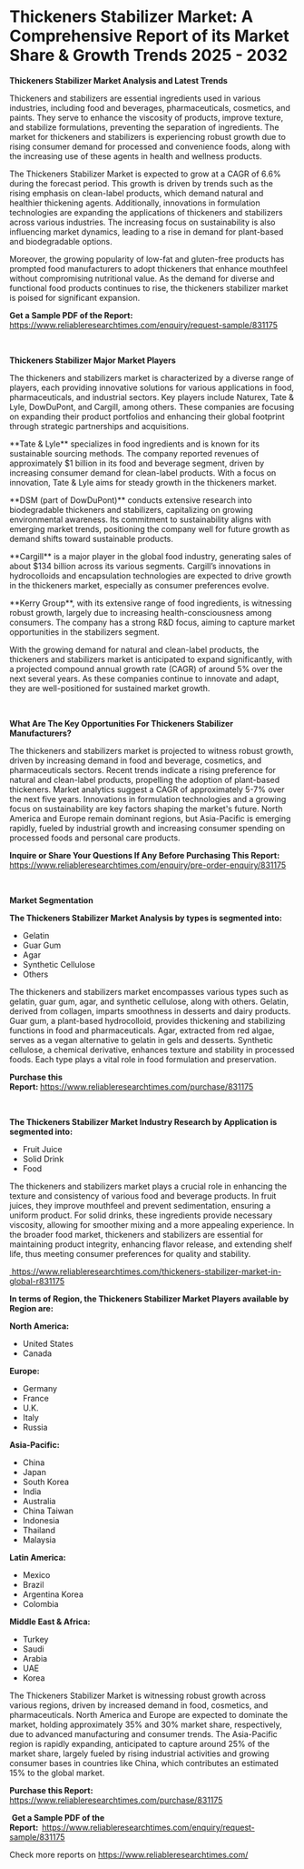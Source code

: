 <p><h1>Thickeners Stabilizer Market: A Comprehensive Report of its Market Share & Growth Trends 2025 - 2032</h1></p><p><strong>Thickeners Stabilizer Market Analysis and Latest Trends</strong></p>
<p><p>Thickeners and stabilizers are essential ingredients used in various industries, including food and beverages, pharmaceuticals, cosmetics, and paints. They serve to enhance the viscosity of products, improve texture, and stabilize formulations, preventing the separation of ingredients. The market for thickeners and stabilizers is experiencing robust growth due to rising consumer demand for processed and convenience foods, along with the increasing use of these agents in health and wellness products.</p><p>The Thickeners Stabilizer Market is expected to grow at a CAGR of 6.6% during the forecast period. This growth is driven by trends such as the rising emphasis on clean-label products, which demand natural and healthier thickening agents. Additionally, innovations in formulation technologies are expanding the applications of thickeners and stabilizers across various industries. The increasing focus on sustainability is also influencing market dynamics, leading to a rise in demand for plant-based and biodegradable options.</p><p>Moreover, the growing popularity of low-fat and gluten-free products has prompted food manufacturers to adopt thickeners that enhance mouthfeel without compromising nutritional value. As the demand for diverse and functional food products continues to rise, the thickeners stabilizer market is poised for significant expansion.</p></p>
<p><strong>Get a Sample PDF of the Report:&nbsp;</strong> <a href="https://www.reliableresearchtimes.com/enquiry/request-sample/831175?utm_campaign=2719&utm_medium=2&utm_source=Github&utm_content=ia&utm_term=25032025&utm_id=thickeners-stabilizer">https://www.reliableresearchtimes.com/enquiry/request-sample/831175</a></p>
<p>&nbsp;</p>
<p><strong>Thickeners Stabilizer Major Market Players</strong></p>
<p><p>The thickeners and stabilizers market is characterized by a diverse range of players, each providing innovative solutions for various applications in food, pharmaceuticals, and industrial sectors. Key players include Naturex, Tate & Lyle, DowDuPont, and Cargill, among others. These companies are focusing on expanding their product portfolios and enhancing their global footprint through strategic partnerships and acquisitions.</p><p>**Tate & Lyle** specializes in food ingredients and is known for its sustainable sourcing methods. The company reported revenues of approximately $1 billion in its food and beverage segment, driven by increasing consumer demand for clean-label products. With a focus on innovation, Tate & Lyle aims for steady growth in the thickeners market.</p><p>**DSM (part of DowDuPont)** conducts extensive research into biodegradable thickeners and stabilizers, capitalizing on growing environmental awareness. Its commitment to sustainability aligns with emerging market trends, positioning the company well for future growth as demand shifts toward sustainable products.</p><p>**Cargill** is a major player in the global food industry, generating sales of about $134 billion across its various segments. Cargill’s innovations in hydrocolloids and encapsulation technologies are expected to drive growth in the thickeners market, especially as consumer preferences evolve.</p><p>**Kerry Group**, with its extensive range of food ingredients, is witnessing robust growth, largely due to increasing health-consciousness among consumers. The company has a strong R&D focus, aiming to capture market opportunities in the stabilizers segment.</p><p>With the growing demand for natural and clean-label products, the thickeners and stabilizers market is anticipated to expand significantly, with a projected compound annual growth rate (CAGR) of around 5% over the next several years. As these companies continue to innovate and adapt, they are well-positioned for sustained market growth.</p></p>
<p>&nbsp;</p>
<p><strong>What Are The Key Opportunities For Thickeners Stabilizer Manufacturers?</strong></p>
<p><p>The thickeners and stabilizers market is projected to witness robust growth, driven by increasing demand in food and beverage, cosmetics, and pharmaceuticals sectors. Recent trends indicate a rising preference for natural and clean-label products, propelling the adoption of plant-based thickeners. Market analytics suggest a CAGR of approximately 5-7% over the next five years. Innovations in formulation technologies and a growing focus on sustainability are key factors shaping the market's future. North America and Europe remain dominant regions, but Asia-Pacific is emerging rapidly, fueled by industrial growth and increasing consumer spending on processed foods and personal care products.</p></p>
<p><strong>Inquire or Share Your Questions If Any Before Purchasing This Report:</strong> <a href="https://www.reliableresearchtimes.com/enquiry/pre-order-enquiry/831175?utm_campaign=2719&utm_medium=2&utm_source=Github&utm_content=ia&utm_term=25032025&utm_id=thickeners-stabilizer">https://www.reliableresearchtimes.com/enquiry/pre-order-enquiry/831175</a></p>
<p>&nbsp;</p>
<p><strong>Market Segmentation</strong></p>
<p><strong>The Thickeners Stabilizer Market Analysis by types is segmented into:</strong></p>
<p><ul><li>Gelatin</li><li>Guar Gum</li><li>Agar</li><li>Synthetic Cellulose</li><li>Others</li></ul></p>
<p><p>The thickeners and stabilizers market encompasses various types such as gelatin, guar gum, agar, and synthetic cellulose, along with others. Gelatin, derived from collagen, imparts smoothness in desserts and dairy products. Guar gum, a plant-based hydrocolloid, provides thickening and stabilizing functions in food and pharmaceuticals. Agar, extracted from red algae, serves as a vegan alternative to gelatin in gels and desserts. Synthetic cellulose, a chemical derivative, enhances texture and stability in processed foods. Each type plays a vital role in food formulation and preservation.</p></p>
<p><strong>Purchase this Report:&nbsp;</strong><a href="https://www.reliableresearchtimes.com/purchase/831175?utm_campaign=2719&utm_medium=2&utm_source=Github&utm_content=ia&utm_term=25032025&utm_id=thickeners-stabilizer">https://www.reliableresearchtimes.com/purchase/831175</a></p>
<p>&nbsp;</p>
<p><strong>The Thickeners Stabilizer Market Industry Research by Application is segmented into:</strong></p>
<p><ul><li>Fruit Juice</li><li>Solid Drink</li><li>Food</li></ul></p>
<p><p>The thickeners and stabilizers market plays a crucial role in enhancing the texture and consistency of various food and beverage products. In fruit juices, they improve mouthfeel and prevent sedimentation, ensuring a uniform product. For solid drinks, these ingredients provide necessary viscosity, allowing for smoother mixing and a more appealing experience. In the broader food market, thickeners and stabilizers are essential for maintaining product integrity, enhancing flavor release, and extending shelf life, thus meeting consumer preferences for quality and stability.</p></p>
<p><a href="https://www.reliableresearchtimes.com/thickeners-stabilizer-market-in-global-r831175?utm_campaign=2719&utm_medium=2&utm_source=Github&utm_content=ia&utm_term=25032025&utm_id=thickeners-stabilizer">&nbsp;https://www.reliableresearchtimes.com/thickeners-stabilizer-market-in-global-r831175</a></p>
<p><strong>In terms of Region, the Thickeners Stabilizer Market Players available by Region are:</strong></p>
<p>
    <p> <strong> North America: </strong>
        <ul>
            <li>United States</li>
            <li>Canada</li>
        </ul>
        </p> 
    <p> <strong> Europe: </strong>
        <ul>
            <li>Germany</li>
            <li>France</li>
            <li>U.K.</li>
            <li>Italy</li>
            <li>Russia</li>
        </ul>
        </p> 
    <p> <strong> Asia-Pacific: </strong>
        <ul>
            <li>China</li>
            <li>Japan</li>
            <li>South Korea</li>
            <li>India</li>
            <li>Australia</li>
            <li>China Taiwan</li>
            <li>Indonesia</li>
            <li>Thailand</li>
            <li>Malaysia</li>
        </ul>
        </p> 
    <p> <strong> Latin America: </strong>
        <ul>
            <li>Mexico</li>
            <li>Brazil</li>
            <li>Argentina Korea</li>
            <li>Colombia</li>
        </ul>
        </p> 
    <p> <strong> Middle East & Africa: </strong>
        <ul>
            <li>Turkey</li>
            <li>Saudi</li>
            <li>Arabia</li>
            <li>UAE</li>
            <li>Korea</li>
        </ul>
    </p>
    </p>
<p><p>The Thickeners Stabilizer Market is witnessing robust growth across various regions, driven by increased demand in food, cosmetics, and pharmaceuticals. North America and Europe are expected to dominate the market, holding approximately 35% and 30% market share, respectively, due to advanced manufacturing and consumer trends. The Asia-Pacific region is rapidly expanding, anticipated to capture around 25% of the market share, largely fueled by rising industrial activities and growing consumer bases in countries like China, which contributes an estimated 15% to the global market.</p></p>
<p><strong>Purchase this Report: </strong><a href="https://www.reliableresearchtimes.com/purchase/831175?utm_campaign=2719&utm_medium=2&utm_source=Github&utm_content=ia&utm_term=25032025&utm_id=thickeners-stabilizer">https://www.reliableresearchtimes.com/purchase/831175</a></p>
<p>&nbsp;<strong>Get a Sample PDF of the Report:&nbsp;&nbsp;</strong><a href="https://www.reliableresearchtimes.com/enquiry/request-sample/831175?utm_campaign=2719&utm_medium=2&utm_source=Github&utm_content=ia&utm_term=25032025&utm_id=thickeners-stabilizer">https://www.reliableresearchtimes.com/enquiry/request-sample/831175</a></p>
<p><strong></strong></p>
<p>Check more reports on <a href="https://www.reliableresearchtimes.com/?utm_campaign=2719&utm_medium=2&utm_source=Github&utm_content=ia&utm_term=25032025&utm_id=thickeners-stabilizer">https://www.reliableresearchtimes.com/</a></p>